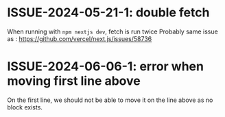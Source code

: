 # ISSUE-2024-05-21-1: double fetch
When running with `npm nextjs dev`, fetch is run twice
Probably same issue as : https://github.com/vercel/next.js/issues/58736

# ISSUE-2024-06-06-1: error when moving first line above
On the first line, we should not be able to move it on the line above as no block exists.
